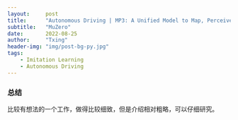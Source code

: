 ```yaml
---
layout:     post
title:      "Autonomous Driving | MP3: A Unified Model to Map, Perceive, Predict and Plan (Uber ATG, 2021)"
subtitle:   "MuZero"
date:       2022-08-25
author:     "Txing"
header-img: "img/post-bg-py.jpg"
tags:
    - Imitation Learning
    - Autonomous Driving
---
```




### 总结

比较有想法的一个工作，做得比较细致，但是介绍相对粗略，可以仔细研究。